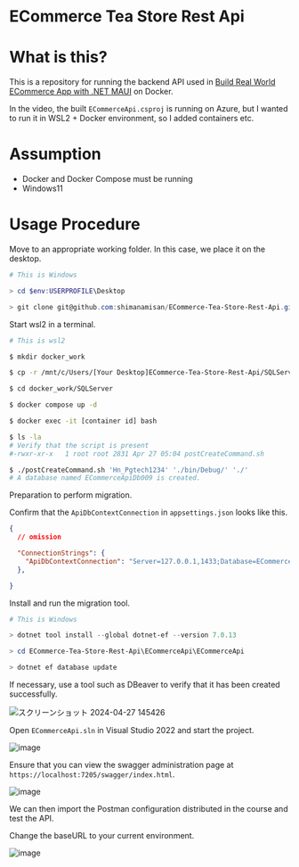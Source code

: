 # ECommerce Tea Store Rest Api
 
# What is this?

This is a repository for running the backend API used in [Build Real World ECommerce App with .NET MAUI](https://www.udemy.com/course/build-real-world-ecommerce-app-with-net-maui/) on Docker.

In the video, the built `ECommerceApi.csproj` is running on Azure, but I wanted to run it in WSL2 + Docker environment, so I added containers etc.

# Assumption

- Docker and Docker Compose must be running
- Windows11

# Usage Procedure

Move to an appropriate working folder. In this case, we place it on the desktop.

```powershell
# This is Windows

> cd $env:USERPROFILE\Desktop

> git clone git@github.com:shimanamisan/ECommerce-Tea-Store-Rest-Api.git
```

Start wsl2 in a terminal.

```bash
# This is wsl2

$ mkdir docker_work

$ cp -r /mnt/c/Users/[Your Desktop]ECommerce-Tea-Store-Rest-Api/SQLServer ~/docker_work

$ cd docker_work/SQLServer

$ docker compose up -d

$ docker exec -it [container id] bash

$ ls -la
# Verify that the script is present
#-rwxr-xr-x   1 root root 2831 Apr 27 05:04 postCreateCommand.sh

$ ./postCreateCommand.sh 'Hn_Pgtech1234' './bin/Debug/' './'
# A database named ECommerceApiDb009 is created.
```

Preparation to perform migration.

Confirm that the `ApiDbContextConnection` in `appsettings.json` looks like this.

```json
{
  // omission

  "ConnectionStrings": {
    "ApiDbContextConnection": "Server=127.0.0.1,1433;Database=ECommerceApiDb009;User Id=sa;Password=Hn_Pgtech1234;Connect Timeout=5;TrustServerCertificate=true;"
  },

}
```

Install and run the migration tool.

```powershell
# This is Windows

> dotnet tool install --global dotnet-ef --version 7.0.13

> cd ECommerce-Tea-Store-Rest-Api\ECommerceApi\ECommerceApi

> dotnet ef database update
```

If necessary, use a tool such as DBeaver to verify that it has been created successfully.

![スクリーンショット 2024-04-27 145426](https://github.com/shimanamisan/ECommerce-Tea-Store-Rest-Api/assets/49751604/ffa31d4f-50c4-429c-a40f-be30edb4e650)

Open `ECommerceApi.sln` in Visual Studio 2022 and start the project.

![image](https://github.com/shimanamisan/ECommerce-Tea-Store-Rest-Api/assets/49751604/4d48a78d-2ab0-46e2-85b0-00fc0c03961a)

Ensure that you can view the swagger administration page at `https://localhost:7205/swagger/index.html`.

![image](https://github.com/shimanamisan/ECommerce-Tea-Store-Rest-Api/assets/49751604/d7ce07a3-d1a3-430b-abea-a151b11e80b5)

We can then import the Postman configuration distributed in the course and test the API.

Change the baseURL to your current environment.

![image](https://github.com/shimanamisan/ECommerce-Tea-Store-Rest-Api/assets/49751604/75312ad1-f9ec-47f4-93d6-6d21897e7868)
